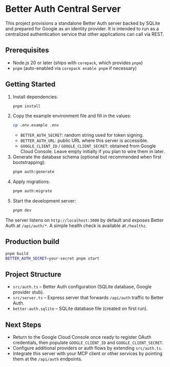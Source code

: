 # Better Auth Central Server

This project provisions a standalone Better Auth server backed by SQLite and prepared for Google as an identity provider. It is intended to run as a centralized authentication service that other applications can call via REST.

## Prerequisites

- Node.js 20 or later (ships with `corepack`, which provides `pnpm`)
- `pnpm` (auto-enabled via `corepack enable pnpm` if necessary)

## Getting Started

1. Install dependencies:
   ```bash
   pnpm install
   ```
2. Copy the example environment file and fill in the values:
   ```bash
   cp .env.example .env
   ```
   - `BETTER_AUTH_SECRET`: random string used for token signing.
   - `BETTER_AUTH_URL`: public URL where this server is accessible.
   - `GOOGLE_CLIENT_ID` / `GOOGLE_CLIENT_SECRET`: obtained from Google Cloud Console. Leave empty initially if you plan to wire them in later.
3. Generate the database schema (optional but recommended when first bootstrapping):
   ```bash
   pnpm auth:generate
   ```
4. Apply migrations:
   ```bash
   pnpm auth:migrate
   ```
5. Start the development server:
   ```bash
   pnpm dev
   ```

The server listens on `http://localhost:3000` by default and exposes Better Auth at `/api/auth/*`. A simple health check is available at `/healthz`.

## Production build

```bash
pnpm build
BETTER_AUTH_SECRET=your-secret pnpm start
```

## Project Structure

- `src/auth.ts` – Better Auth configuration (SQLite database, Google provider stub).
- `src/server.ts` – Express server that forwards `/api/auth` traffic to Better Auth.
- `better-auth.sqlite` – SQLite database file (created on first run).

## Next Steps

- Return to the Google Cloud Console once ready to register OAuth credentials, then populate `GOOGLE_CLIENT_ID` and `GOOGLE_CLIENT_SECRET`.
- Configure additional providers or auth flows by extending `src/auth.ts`.
- Integrate this server with your MCP client or other services by pointing them at the `/api/auth` endpoints.
